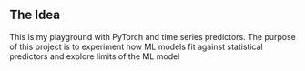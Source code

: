 ## The Idea

This is my playground with PyTorch and time series predictors. The purpose of this
project is to experiment how ML models fit against statistical predictors and explore limits of the ML model